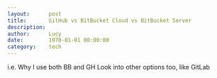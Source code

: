 ```yaml
---
layout:      post
title:       GitHub vs BitBucket Cloud vs BitBucket Server
description: 
author:      Lucy
date:        1970-01-01 00:00:00
category:    tech
---
```


i.e. Why I use both BB and GH
Look into other options too, like GitLab

